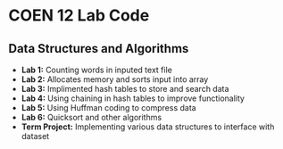 # COEN 12 Lab Code
## Data Structures and Algorithms

* __Lab 1:__ Counting words in inputed text file
* __Lab 2:__ Allocates memory and sorts input into array
* __Lab 3:__ Implimented hash tables to store and search data
* __Lab 4:__ Using chaining in hash tables to improve functionality
* __Lab 5:__ Using Huffman coding to compress data
* __Lab 6:__ Quicksort and other algorithms
* __Term Project:__ Implementing various data structures to interface with dataset 

